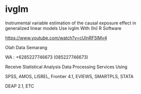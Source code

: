 # ivglm
Instrumental variable estimation of the causal exposure effect in generalized linear models Use ivglm With (In) R Software

https://www.youtube.com/watch?v=cUInRF5lMy4

Olah Data Semarang

WA : +6285227746673 (085227746673)

Receive Statistical Analysis Data Processing Services Using

SPSS, AMOS, LISREL, Frontier 4.1, EVIEWS, SMARTPLS, STATA

DEAP 2.1, ETC
